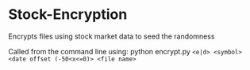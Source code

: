 # Stock-Encryption
Encrypts files using stock market data to seed the randomness

Called from the command line using:
    python encrypt.py `<e|d> <symbol> <date offset (-50<x<=0)> <file name>`
